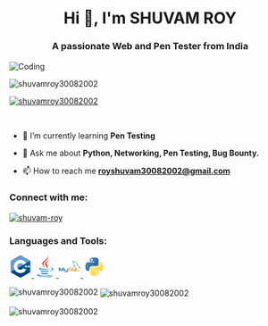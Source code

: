 <h1 align="center">Hi 👋, I'm SHUVAM ROY</h1>
<h3 align="center">A passionate Web and Pen Tester from India</h3>
<img align="center" alt="Coding" width="400" src="Logo.gif">

<p align="left"> <img src="https://komarev.com/ghpvc/?username=shuvamroy30082002&label=Profile%20views&color=0e75b6&style=flat" alt="shuvamroy30082002" /> </p>

<p align="left"> <a href="https://github.com/ryo-ma/github-profile-trophy"><img src="https://github-profile-trophy.vercel.app/?username=shuvamroy30082002" alt="shuvamroy30082002" /></a> </p>

<p align="left"> <a href="https://twitter.com/" target="blank"><img src="https://img.shields.io/twitter/follow/?logo=twitter&style=for-the-badge" alt="" /></a> </p>

- 🌱 I’m currently learning **Pen Testing**

- 💬 Ask me about **Python, Networking, Pen Testing, Bug Bounty.**

- 📫 How to reach me **royshuvam30082002@gmail.com**

<h3 align="left">Connect with me:</h3>
<p align="left">
<a href="https://linkedin.com/in/shuvam-roy" target="blank"><img align="center" src="https://raw.githubusercontent.com/rahuldkjain/github-profile-readme-generator/master/src/images/icons/Social/linked-in-alt.svg" alt="shuvam-roy" height="30" width="40" /></a>
</p>

<h3 align="left">Languages and Tools:</h3>
<p align="left"> <a href="https://www.w3schools.com/cpp/" target="_blank" rel="noreferrer"> <img src="https://raw.githubusercontent.com/devicons/devicon/master/icons/cplusplus/cplusplus-original.svg" alt="cplusplus" width="40" height="40"/> </a> <a href="https://www.java.com" target="_blank" rel="noreferrer"> <img src="https://raw.githubusercontent.com/devicons/devicon/master/icons/java/java-original.svg" alt="java" width="40" height="40"/> </a> <a href="https://www.mysql.com/" target="_blank" rel="noreferrer"> <img src="https://raw.githubusercontent.com/devicons/devicon/master/icons/mysql/mysql-original-wordmark.svg" alt="mysql" width="40" height="40"/> </a> <a href="https://www.python.org" target="_blank" rel="noreferrer"> <img src="https://raw.githubusercontent.com/devicons/devicon/master/icons/python/python-original.svg" alt="python" width="40" height="40"/> </a> </p>

<p><img align="left" src="https://github-readme-stats.vercel.app/api/top-langs?username=shuvamroy30082002&show_icons=true&locale=en&layout=compact" alt="shuvamroy30082002" /></p>

<p>&nbsp;<img align="center" src="https://github-readme-stats.vercel.app/api?username=shuvamroy30082002&show_icons=true&locale=en" alt="shuvamroy30082002" /></p>

<p><img align="center" src="https://github-readme-streak-stats.herokuapp.com/?user=shuvamroy30082002&" alt="shuvamroy30082002" /></p>

